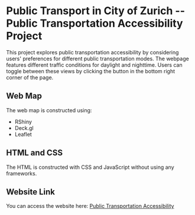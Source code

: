 # Public Transport in City of Zurich -- Public Transportation Accessibility Project

This project explores public transportation accessibility by considering users' preferences for different public transportation modes.
The webpage features different traffic conditions for daylight and nighttime. Users can toggle between these views by clicking the button in the bottom right corner of the page.

## Web Map

The web map is constructed using:
- RShiny
- Deck.gl
- Leaflet

## HTML and CSS

The HTML is constructed with CSS and JavaScript without using any frameworks.

## Website Link

You can access the website here: [Public Transportation Accessibility](https://microsite.geo.uzh.ch/geo454projects/Group10/)
